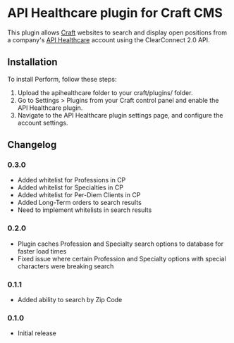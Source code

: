 # API Healthcare plugin for Craft CMS

This plugin allows [Craft](http://buildwithcraft.com) websites to search and display open positions from a company's [API Healthcare](http://www.apihealthcare.com/) account using the ClearConnect 2.0 API.


## Installation

To install Perform, follow these steps:

1.  Upload the apihealthcare folder to your craft/plugins/ folder.
2.  Go to Settings > Plugins from your Craft control panel and enable the API Healthcare plugin.
3.  Navigate to the API Healthcare plugin settings page, and configure the account settings.

## Changelog

### 0.3.0

* Added whitelist for Professions in CP
* Added whitelist for Specialties in CP
* Added whitelist for Per-Diem Clients in CP
* Added Long-Term orders to search results
* Need to implement whitelists in search results

### 0.2.0

* Plugin caches Profession and Specialty search options to database for faster load times
* Fixed issue where certain Profession and Specialty options with special characters were breaking search

### 0.1.1

* Added ability to search by Zip Code

### 0.1.0

* Initial release
